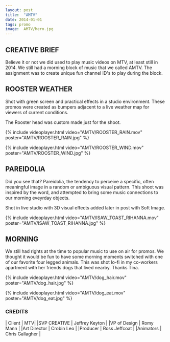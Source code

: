 ```yaml
---
layout: post
title:  "AMTV"
date: 2014-01-01
tags: promo 
image:	AMTV/hero.jpg	
---
```


## CREATIVE BRIEF 

Believe it or not we did used to play music videos on MTV, at least still in 2014.  We still had a morning block of music that we called AMTV.  The assignment was to create unique fun channel ID's to play during the block.   

## ROOSTER WEATHER

Shot with green screen and practical effects in a studio environment.  These promos were created as bumpers adjacent to a live weather map for viewers of current conditions.

The Rooster head was custom made just for the shoot.  

{% include videoplayer.html video="AMTV/ROOSTER_RAIN.mov" poster="AMTV/ROOSTER_RAIN.jpg" %}

{% include videoplayer.html video="AMTV/ROOSTER_WIND.mov" poster="AMTV/ROOSTER_WIND.jpg" %}

## PAREIDOLIA

Did you see that?  Pareidolia, the tendency to perceive a specific, often meaningful image in a random or ambiguous visual pattern.  This shoot was inspired by the word, and attempted to bring some music connections to our morning eveyrday objects.  

Shot in live studio with 3D visual effects added later in post with Soft Image.  

{% include videoplayer.html video="AMTV/ISAW_TOAST_RIHANNA.mov" poster="AMTV/ISAW_TOAST_RIHANNA.jpg" %}

## MORNING 

We still had rights at the time to popular music to use on air for promos.  We thought it would be fun to have some morning moments switched with one of our favorite four legged animals.  This was shot lo-fi in my co-workers apartment with her friends dogs that lived nearby.  Thanks Tina. 

{% include videoplayer.html video="AMTV/dog_hair.mov" poster="AMTV/dog_hair.jpg" %}

{% include videoplayer.html video="AMTV/dog_eat.mov" poster="AMTV/dog_eat.jpg" %}


### CREDITS

| Client | MTV|
|SVP CREATIVE | Jeffrey Keyton |
|VP of Design |     Romy Mann |
|Art Director |    Crobin Leo |
|Producer |    Ross Jeffcoat |
|Animators |      Chris Gallagher |
